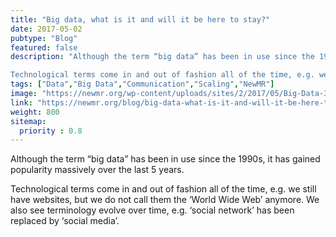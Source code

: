 ```yaml
---
title: "Big data, what is it and will it be here to stay?"
date: 2017-05-02
pubtype: "Blog"
featured: false
description: "Although the term “big data” has been in use since the 1990s, it has gained popularity massively over the last 5 years.

Technological terms come in and out of fashion all of the time, e.g. we still have websites, but we do not call them the ‘World Wide Web’ anymore. We also see terminology evolve over time, e.g. ‘social network’ has been replaced by ‘social media’."
tags: ["Data","Big Data","Communication","Scaling","NewMR"]
image: "https://newmr.org/wp-content/uploads/sites/2/2017/05/Big-Data-3-768x591.jpg"
link: "https://newmr.org/blog/big-data-what-is-it-and-will-it-be-here-to-stay/"
weight: 800
sitemap:
  priority : 0.8
---
```


Although the term “big data” has been in use since the 1990s, it has gained popularity massively over the last 5 years.

Technological terms come in and out of fashion all of the time, e.g. we still have websites, but we do not call them the ‘World Wide Web’ anymore. We also see terminology evolve over time, e.g. ‘social network’ has been replaced by ‘social media’.